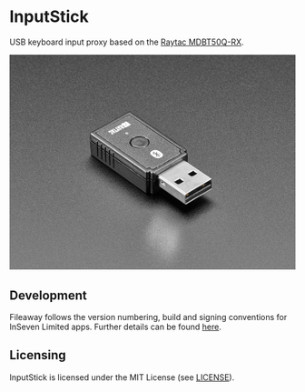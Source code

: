 # InputStick

USB keyboard input proxy based on the [Raytac MDBT50Q-RX](https://www.raytac.com/product/ins.php?index_id=89).

![](images/nRF52840.jpg)

## Development

Fileaway follows the version numbering, build and signing conventions for InSeven Limited apps. Further details can be found [here](https://github.com/inseven/build-documentation).

## Licensing

InputStick is licensed under the MIT License (see [LICENSE](https://github.com/inseven/inputstick/blob/main/LICENSE)).
